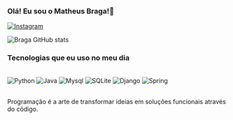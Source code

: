
### Olá! Eu sou o Matheus Braga!👋

[![Instagram](https://img.shields.io/badge/Instagram-E4405F?style=for-the-badge&logo=instagram&logoColor=white)](https://www.instagram.com/matheusb.n0/?next=%2F)


![Braga GitHub stats](https://github-readme-stats.vercel.app/api?username=MatheusBrga&show_icons=true&theme=radical)

### Tecnologias que eu uso no meu dia

<div style="display: inline_block"><br/>
	<img aling="center" alt="Python" src="https://img.shields.io/badge/Python-14354C?style=for-the-badge&logo=python&logoColor=white" />
	<img aling="center" alt="Java" src="https://img.shields.io/badge/Java-ED8B00?style=for-the-badge&logo=openjdk&logoColor=white" />
	<img aling="center" alt="Mysql" src="https://img.shields.io/badge/MySQL-00000F?style=for-the-badge&logo=mysql&logoColor=white" />
	<img aling="center" alt="SQLite" src="https://img.shields.io/badge/SQLite-07405E?style=for-the-badge&logo=sqlite&logoColor=white" />
	<img aling="center" alt="Django" src="https://img.shields.io/badge/Django-092E20?style=for-the-badge&logo=django&logoColor=white" />
	<img aling="center" alt="Spring" src="https://img.shields.io/badge/Spring-6DB33F?style=for-the-badge&logo=spring&logoColor=white" />
</div><br/>

Programação é a arte de transformar ideias em soluções funcionais através do código.

